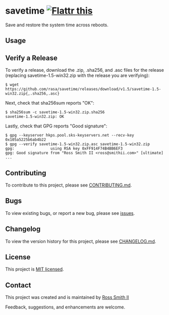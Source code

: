 # savetime [![Flattr this][flatter_png]][flatter]

Save and restore the system time across reboots.

## Usage

## Verify a Release

To verify a release, download the .zip, .sha256, and .asc files for the release 
(replacing savetime-1.5-win32.zip with the release you are verifying):

````
$ wget https://github.com/rasa/savetime/releases/download/v1.5/savetime-1.5-win32.zip{,.sha256,.asc}
````

Next, check that sha256sum reports "OK":
````
$ sha256sum -c savetime-1.5-win32.zip.sha256
savetime-1.5-win32.zip: OK
````

Lastly, check that GPG reports "Good signature":

````
$ gpg --keyserver hkps.pool.sks-keyservers.net --recv-key 0x105a5225b6ab4b22
$ gpg --verify savetime-1.5-win32.zip.asc savetime-1.5-win32.zip
gpg:                using RSA key 0xFF914F74B4BB6EF3
gpg: Good signature from "Ross Smith II <ross@smithii.com>" [ultimate]
...
````

## Contributing

To contribute to this project, please see [CONTRIBUTING.md](CONTRIBUTING.md).

## Bugs

To view existing bugs, or report a new bug, please see [issues](../../issues).

## Changelog

To view the version history for this project, please see [CHANGELOG.md](CHANGELOG.md).

## License

This project is [MIT licensed](LICENSE).

## Contact

This project was created and is maintained by [Ross Smith II][] <!--- [![endorse][endorse_png]][endorse] -->

Feedback, suggestions, and enhancements are welcome.

[Ross Smith II]: mailto:ross@smithii.com "ross@smithii.com"
[flatter]: https://flattr.com/submit/auto?user_id=rasa&url=https%3A%2F%2Fgithub.com%2Frasa%2Fsavetime
[flatter_png]: http://button.flattr.com/flattr-badge-large.png "Flattr this"
<!---
[endorse]: https://coderwall.com/rasa
[endorse_png]: https://api.coderwall.com/rasa/endorsecount.png "endorse"
-->
